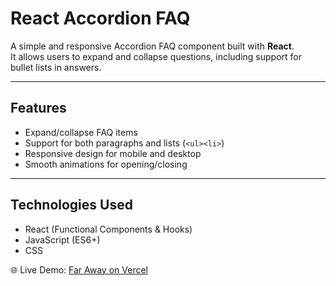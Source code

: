 # React Accordion FAQ

A simple and responsive Accordion FAQ component built with **React**.  
It allows users to expand and collapse questions, including support for bullet lists in answers.

---

## Features

- Expand/collapse FAQ items
- Support for both paragraphs and lists (`<ul><li>`)
- Responsive design for mobile and desktop
- Smooth animations for opening/closing

---

## Technologies Used

- React (Functional Components & Hooks)
- JavaScript (ES6+)
- CSS

🌐 Live Demo: [Far Away on Vercel](https://accordion-yassinyossry.vercel.app)
